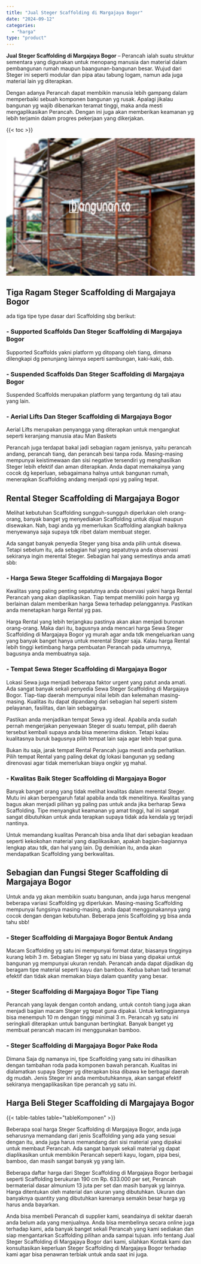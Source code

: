 ```yaml
---
title: "Jual Steger Scaffolding di Margajaya Bogor"
date: "2024-09-12"
categories: 
  - "harga"
type: "product"
---
```


**Jual Steger Scaffolding di Margajaya Bogor** – Perancah ialah suatu struktur sementara yang digunakan untuk menopang manusia dan material dalam pembangunan rumah maupun baangunan-bangunan besar. Wujud dari Steger ini seperti modular dan pipa atau tabung logam, namun ada juga material lain yg diterapkan.

Dengan adanya Perancah dapat membikin manusia lebih gampang dalam memperbaiki sebuah komponen bangunan yg rusak. Apalagi jikalau bangunan yg wajib dibenarkan teramat tinggi, maka anda mesti mengaplikasikan Perancah. Dengan ini juga akan memberikan keamanan yg lebih terjamin dalam progres pekerjaan yang dikerjakan.

{{< toc >}}

![Jual Steger Scaffolding di Margajaya Bogor](/images/sewa-scaffolding-steger-20.png)

## Tiga Ragam Steger Scaffolding di Margajaya Bogor

ada tiga tipe type dasar dari Scaffolding sbg berikut:

### \- Supported Scaffolds Dan Steger Scaffolding di Margajaya Bogor

Supported Scaffolds yakni platform yg ditopang oleh tiang, dimana dilengkapi dg penunjang lainnya seperti sambungan, kaki-kaki, dsb.

### \- Suspended Scaffolds Dan Steger Scaffolding di Margajaya Bogor

Suspended Scaffolds merupakan platform yang tergantung dg tali atau yang lain.

### \- Aerial Lifts Dan Steger Scaffolding di Margajaya Bogor

Aerial Lifts merupakan penyangga yang diterapkan untuk mengangkat seperti keranjang manusia atau Man Baskets

Perancah juga terdapat bakal jadi sebagian ragam jenisnya, yaitu perancah andang, perancah tiang, dan perancah besi tanpa roda. Masing-masing mempunyai keistimewaan dan sisi negative tersendiri yg menghasilkan Steger lebih efektif dan aman diterapkan. Anda dapat memakainya yang cocok dg keperluan, sebagaimana halnya untuk bangunan rumah, menerapkan Scaffolding andang menjadi opsi yg paling tepat.

## Rental Steger Scaffolding di Margajaya Bogor

Melihat kebutuhan Scaffolding sungguh-sungguh diperlukan oleh orang-orang, banyak banget yg menyediakan Scaffolding untuk dijual maupun disewakan. Nah, bagi anda yg memerlukan Scaffolding alangkah baiknya menyewanya saja supaya tdk ribet dalam membuat steger.

Ada sangat banyak penyedia Steger yang bisa anda pilih untuk disewa. Tetapi sebelum itu, ada sebagian hal yang sepatutnya anda observasi sekiranya ingin merental Steger. Sebagian hal yang semestinya anda amati sbb:

### \- Harga Sewa Steger Scaffolding di Margajaya Bogor

Kwalitas yang paling penting sepatutnya anda observasi yakni harga Rental Perancah yang akan diaplikasikan. Tiap tempat memiliki poin harga yg berlainan dalam memberikan harga Sewa terhadap pelanggannya. Pastikan anda menetapkan harga Rental yg pas.

Harga Rental yang lebih terjangkau pastinya akan akan menjadi buronan orang-orang. Maka dari itu, bagusnya anda mencari harga Sewa Steger Scaffolding di Margajaya Bogor yg murah agar anda tdk mengeluarkan uang yang banyak banget hanya untuk merental Steger saja. Kalau harga Rental lebih tinggi ketimbang harga pembuatan Perancah pada umumnya, bagusnya anda membuatnya saja.

### \- Tempat Sewa Steger Scaffolding di Margajaya Bogor

Lokasi Sewa juga menjadi beberapa faktor urgent yang patut anda amati. Ada sangat banyak sekali penyedia Sewa Steger Scaffolding di Margajaya Bogor. Tiap-tiap daerah mempunyai nilai lebih dan kelemahan masing-masing. Kualitas itu dapat dipandang dari sebagian hal seperti sistem pelayanan, fasilitas, dan lain sebagainya.

Pastikan anda menjadikan tempat Sewa yg ideal. Apabila anda sudah pernah mengerjakan penyewaan Steger di suatu tempat, pilih daerah tersebut kembali supaya anda bisa menerima diskon. Tetapi kalau kualitasnya buruk bagusnya pilih tempat lain saja agar lebih tepat guna.

Bukan itu saja, jarak tempat Rental Perancah juga mesti anda perhatikan. Pilih tempat Rental yang paling dekat dg lokasi bangunan yg sedang direnovasi agar tidak memerlukan biaya ongkir yg mahal.

### \- Kwalitas Baik Steger Scaffolding di Margajaya Bogor

Banyak banget orang yang tidak melihat kwalitas dalam merental Steger. Mutu ini akan berpengaruh fatal apabila anda tdk menelitinya. Kwalitas yang bagus akan menjadi pilihan yg paling pas untuk anda jika berharap Sewa Scaffolding. Tipe menyangkut keamanan yg amat tinggi, hal ini sangat sangat dibutuhkan untuk anda terapkan supaya tidak ada kendala yg terjadi nantinya.

Untuk memandang kualitas Perancah bisa anda lihat dari sebagian keadaan seperti kekokohan material yang diaplikasikan, apakah bagian-bagiannya lengkap atau tdk, dan hal yang lain. Dg demikian itu, anda akan mendapatkan Scaffolding yang berkwalitas.

## Sebagian dan Fungsi Steger Scaffolding di Margajaya Bogor

Untuk anda yg akan membikin suatu bangunan, anda juga harus mengenal beberapa variasi Scaffolding yg diperlukan. Masing-masing Scaffolding mempunyai fungsinya masing-masing, anda dapat menggunakannya yang cocok dengan dengan kebutuhan. Beberapa jenis Scaffolding yg bisa anda tahu sbb!

### \- Steger Scaffolding di Margajaya Bogor Bentuk Andang

Macam Scaffolding yg satu ini mempunyai format datar, biasanya tingginya kurang lebih 3 m. Sebagian Steger yg satu ini biasa yang dipakai untuk bangunan yg mempunyai ukuran rendah. Perancah anda dapat dijadikan dg beragam tipe material seperti kayu dan bamboo. Kedua bahan tadi teramat efektif dan tidak akan memakan biaya dalam quantity yang besar.

### \- Steger Scaffolding di Margajaya Bogor Tipe Tiang

Perancah yang layak dengan contoh andang, untuk contoh tiang juga akan menjadi bagian macam Steger yg tepat guna dipakai. Untuk ketinggiannya bisa menempuh 10 m dengan tinggi minimal 3 m. Perancah yg satu ini seringkali diterapkan untuk bangunan bertingkat. Banyak banget yg membuat perancah macam ini menggunakan bamboo.

### \- Steger Scaffolding di Margajaya Bogor Pake Roda

Dimana Saja dg namanya ini, tipe Scaffolding yang satu ini dihasilkan dengan tambahan roda pada komponen bawah perancah. Kualitas ini dialamatkan supaya Steger yg diterapkan bisa dibawa ke berbagai daerah dg mudah. Jenis Steger ini anda membutuhkannya, akan sangat efektif sekiranya mengaplikasikan tipe perancah yg satu ini.

## Harga Beli Steger Scaffolding di Margajaya Bogor

{{< table-tables table="tableKomponen" >}}

Beberapa soal harga Steger Scaffolding di Margajaya Bogor, anda juga seharusnya memandang dari jenis Scaffolding yang ada yang sesuai dengan itu, anda juga harus memandang dari sisi material yang dipakai untuk membaut Perancah. Ada sangat banyak sekali material yg dapat diaplikasikan untuk membikin Perancah seperti kayu, logam, pipa besi, bamboo, dan masih sangat banyak yg yang lain.

Beberapa daftar harga dari Steger Scaffolding di Margajaya Bogor berbagai seperti Scaffolding berukuran 190 cm Rp. 633.000 per set, Perancah bermaterial dasar almunium 13 juta per set dan masih banyak yg lainnya. Harga ditentukan oleh material dan ukuran yang dibutuhkan. Ukuran dan banyaknya quantity yang dibutuhkan karenanya semakin besar harga yg harus anda bayarkan.

Anda bisa membeli Perancah di supplier kami, seandainya di sekitar daerah anda belum ada yang menjualnya. Anda bisa membelinya secara online juga terhadap kami, ada banyak banget sekali Perancah yang kami sediakan dan siap mengantarkan Scaffolding pilihan anda sampai tujuan. info tentang Jual Steger Scaffolding di Margajaya Bogor dari kami, silahkan Kontak kami dan konsultasikan keperluan Steger Scaffolding di Margajaya Bogor terhadap kami agar bisa penawran terbiak untuk anda saat ini juga.
